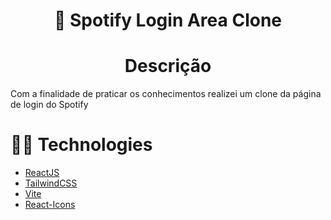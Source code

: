 <h1 align="center"> 
  🚀 Spotify Login Area Clone
</h1>
<h1 align="center"> 
 Descrição
 </h1>
  <p>Com a finalidade de praticar os conhecimentos realizei um clone da página de login do Spotify</p>
  <h1>  💊💊 Technologies </h1>

- [ReactJS](https://https://reactjs.org/)
- [TailwindCSS](https://tailwindcss.com/)
- [Vite](https://vitejs.dev/)
- [React-Icons](https://react-icons.github.io/react-icons/)
